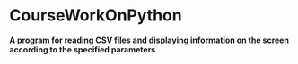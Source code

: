 # CourseWorkOnPython
**A program for reading CSV files and displaying information on the screen according to the specified parameters**

